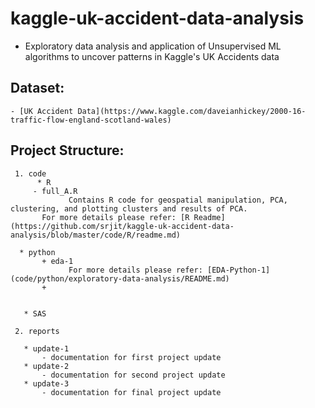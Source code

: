 # kaggle-uk-accident-data-analysis


* Exploratory data analysis and application of Unsupervised ML algorithms to uncover patterns in Kaggle's UK Accidents data
  	      
## Dataset:
	
	- [UK Accident Data](https://www.kaggle.com/daveianhickey/2000-16-traffic-flow-england-scotland-wales)

## Project Structure:
   	   
     1. code  
      	  * R  
	     - full_A.R  
			     Contains R code for geospatial manipulation, PCA, clustering, and plotting clusters and results of PCA.  
	       For more details please refer: [R Readme](https://github.com/srjit/kaggle-uk-accident-data-analysis/blob/master/code/R/readme.md)  

	  * python  
		   + eda-1
			     For more details please refer: [EDA-Python-1](code/python/exploratory-data-analysis/README.md)
		   +


	   * SAS  

     2. reports
       	 
	   * update-1  
	       - documentation for first project update   
	   * update-2  
	       - documentation for second project update  
	   * update-3  
	       - documentation for final project update  

